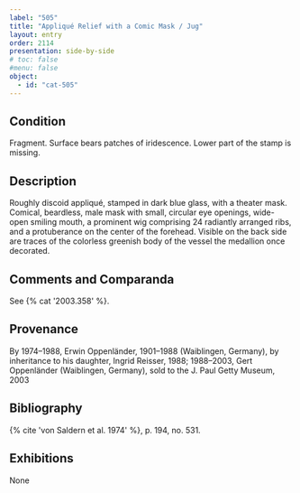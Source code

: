 ```yaml
---
label: "505"
title: "Appliqué Relief with a Comic Mask / Jug"
layout: entry
order: 2114
presentation: side-by-side
# toc: false
#menu: false 
object:
  - id: "cat-505"
---
```


## Condition

Fragment. Surface bears patches of iridescence. Lower part of the stamp is missing.

## Description

Roughly discoid appliqué, stamped in dark blue glass, with a theater mask. Comical, beardless, male mask with small, circular eye openings, wide-open smiling mouth, a prominent wig comprising 24 radiantly arranged ribs, and a protuberance on the center of the forehead. Visible on the back side are traces of the colorless greenish body of the vessel the medallion once decorated.

## Comments and Comparanda

See {% cat '2003.358' %}.

## Provenance

By 1974–1988, Erwin Oppenländer, 1901–1988 (Waiblingen, Germany), by inheritance to his daughter, Ingrid Reisser, 1988; 1988–2003, Gert Oppenländer (Waiblingen, Germany), sold to the J. Paul Getty Museum, 2003

## Bibliography

{% cite 'von Saldern et al. 1974' %}, p. 194, no. 531.

## Exhibitions

None